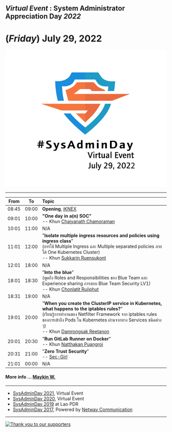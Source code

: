 ## ***Virtual Event*** : System Administrator Appreciation Day ***2022***
# **(*Friday*) July 29, 2022**
![](../Assets/SysAdminDay-2022.png "SysAdminDay2022(#VirtualEvent, #COVID19)")


---

| From    |    To    |  Topic                                                |
|:-------:|:--------:|:------------------------------------------------------|
| 08:45   |  09:00   | <b>Opening</b>, [iKNEX](https://www.iknex.or.th)   |
| 09:01   |  10:00   | <b>"One day in a(n) SOC"</b><br>-- Khun [Chaiyanath Chamoraman](https://www.facebook.com/BeetChamoraman) |
| 10:01   |  11:00   | N/A                                                   |
| 11:01   |  12:00   | "<b>Isolate multiple ingress resources and policies using ingress class</b>"<br>(การใช้ Multiple Ingress และ Multiple separated policies ภายใต้ One Kubernetes Cluster) <br>-- Khun [Sukkarin Ruensukont](https://www.facebook.com/lifescompanion) |
| 12:01   |  18:00   | N/A                                                   |
| 18:01   |  18:30   | "<b>Into the blue</b>"<br>(พูดถึง Roles and Responsibilities ของ Blue Team และ Experience sharing การสอบ Blue Team Security LV1) <br>-- Khun [Chonlatit Rujiphut](https://www.facebook.com/LuxFerrer7Sins) |
| 18:31   |  19:00   | N/A                                                   |
| 19:01   |  20:00   | "<b>When you create the ClusterIP service in Kubernetes, what happens to the iptables rules?</b>"<br>(เรียนรู้การทำงานของ Netfilter Framework จาก iptables rules ของการเข้าถึง Pods ใน Kubernetes ผ่านจากทาง Services ชนิดต่าง ๆ) <br>-- Khun [Damrongsak Reetanon](https://www.facebook.com/damrongsak) |
| 20:01   |  20:30   | "<b>Run GitLab Runner on Docker</b>"<br>-- Khun [Natthakan Puangroi](https://www.facebook.com/mayplepete)|
| 20:31   |  21:00   | "<b>Zero Trust Security</b>"<br>-- [Sec-Girl](https://www.facebook.com/InfoSecThaiGirl)|
| 21:01   |  00:00   | N/A                                                   |


#### More info ... [Maykin W.](https://line.me/R/ti/p/%40maykin)

---

* [SysAdminDay 2021](/2021/VirtualEvent), Virtual Event
* [SysAdminDay 2020](/2020/VirtualEvent), Virtual Event
* [SysAdminDay 2019](/2019/Laos) at Lao PDR
* [SysAdminDay 2017](https://www.facebook.com/sysadminthailand/photos/?tab=album&album_id=303193886821648), Powered by [Netway Communication](https://netway.co.th/)

---

[![](https://iknexth.github.io/assets/images/logo.png "Thank you to our supporters")](https://iknex.or.th)
